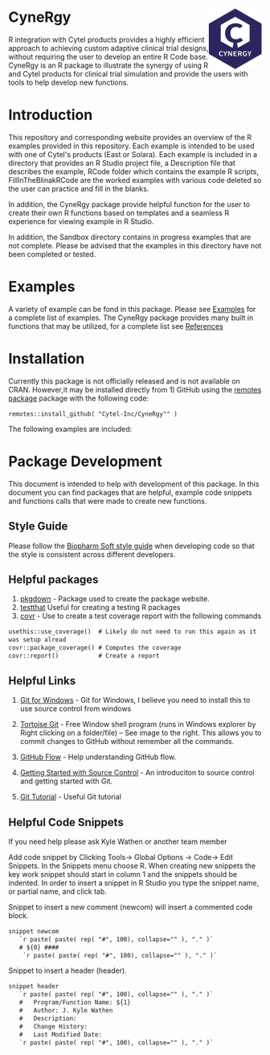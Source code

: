 # CyneRgy <a href="https://Cytel-Inc.github.io/CyneRgy/"><img src="man/figures/logo.png" align="right" height="120" /></a>

R integration with Cytel products provides a highly efficient approach to achieving custom adaptive clinical trial designs, without requiring the user to develop an entire R Code base. CyneRgy is an R package to illustrate the synergy of using R and Cytel products for clinical trial simulation and provide the users with tools to help develop new functions.  


# Introduction 

This repository and corresponding website provides an overview of the R examples provided in this repository.  Each example is intended to be used with one of Cytel's products (East or Solara).  Each example is included in a directory that provides an R Studio project file, a Description file that describes the example,  RCode folder which contains the example R scripts, FillInTheBlinakRCode are the worked examples with various code deleted so the user can practice and fill in the blanks. 

In addition, the CyneRgy package provide helpful function for the user to create their own R functions based on templates and a seamless R experience for viewing example in R Studio.   

In addition, the Sandbox directory contains in progress examples that are not complete.  Please be advised that the examples in this directory have not been completed or tested. 

# Examples 
A variety of example can be fond in this package.   Please see [Examples](articles/ExampleOutline.html) for a complete list of examples.  The CyneRgy package provides many built in functions that may be utilized, for a complete list see [References](reference/index.html)   

# Installation 
Currently this package is not officially released and is not available on CRAN.  However,it may be installed directly from 1) GitHub using the [remotes package](https://remotes.r-lib.org/) package with the following code:

```
remotes::install_github( "Cytel-Inc/CyneRgy"" )
```

The following examples are included:

# Package Development

This document is intended to help with development of this package.  In this document you can find packages that are helpful, example code snippets and functions calls that were made to create new functions. 

## Style Guide 

 Please follow the [Biopharm Soft style guide](https://biopharmsoftgrp.github.io/BioPharmSoftRStyleGuide/) when developing code so that the style is consistent across different developers. 

## Helpful packages
1. [pkgdown](https://pkgdown.r-lib.org/reference/build_home.html) - Package used to create the package website. 
1. [testthat](https://testthat.r-lib.org/) Useful for creating a testing R packages
1. [covr](https://covr.r-lib.org/) - Use to create a test coverage report with the following commands
 ```
usethis::use_coverage()  # Likely do not need to run this again as it was setup alread
covr::package_coverage() # Computes the coverage
covr::report()           # Create a report
```

## Helpful Links
1. [Git for Windows](https://git-for-windows.github.io/)  - Git for Windows, I believe you need to install this to use source control from windows
3. [Tortoise Git](https://tortoisegit.org/) - Free Window shell program (runs in Windows explorer by Right clicking on a folder/file) – See image to the right.  This allows you to commit changes to GitHub without remember all the commands. 
2. [GitHub Flow](https://guides.github.com/introduction/flow/) - Help understanding GitHub flow.

4. [Getting Started with Source Control](https://git-scm.com/book/en/v1/Getting-Started-About-Version-Control) - An introduciton to source control and getting started with Git.
5. [Git Tutorial](https://backlog.com/git-tutorial/) - Useful Git tutorial 




## Helpful Code Snippets
If you need help please ask Kyle Wathen or another team member

Add code snippet by Clicking Tools-> Global Options -> Code-> Edit Snippets.  In the Snippets menu choose R.  When creating new snippets the key work snippet should start in column 1 and the snippets should be indented.  In order to insert a snippet in R Studio you type the snippet name, or partial name, and click tab. 


Snippet to insert a new comment (newcom) will insert a commented code block.

 ```
snippet newcom
    `r paste( paste( rep( "#", 100), collapse="" ), "." )`
    # ${0} ####
     `r paste( paste( rep( "#", 100), collapse="" ), "." )`
```

Snippet to insert a header (header).

```
snippet header
   `r paste( paste( rep( "#", 100), collapse="" ), "." )`
   #   Program/Function Name: ${1}
   #   Author: J. Kyle Wathen
   #   Description:
   #   Change History:
   #   Last Modified Date:
   `r paste( paste( rep( "#", 100), collapse="" ), "." )`
```

